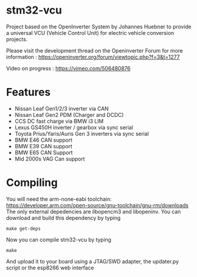 # stm32-vcu
Project based on the OpenInverter System by Johannes Huebner to provide a universal VCU (Vehicle Control Unit) for electric vehicle conversion projects. 

Please visit the development thread on the Openinverter Forum for more information : https://openinverter.org/forum/viewtopic.php?f=3&t=1277


Video on progress : https://vimeo.com/506480876

# Features

- Nissan Leaf Gen1/2/3 inverter via CAN
- Nissan Leaf Gen2 PDM (Charger and DCDC)
- CCS DC fast charge via BMW i3 LIM
- Lexus GS450H inverter / gearbox via sync serial
- Toyota Prius/Yaris/Auris Gen 3 inverters via sync serial
- BMW E46 CAN support
- BMW E39 CAN support
- BMW E65 CAN Support
- Mid 2000s VAG Can support

# Compiling
You will need the arm-none-eabi toolchain: https://developer.arm.com/open-source/gnu-toolchain/gnu-rm/downloads
The only external depedencies are libopencm3 and libopeninv. You can download and build this dependency by typing

`make get-deps`

Now you can compile stm32-vcu by typing

`make`

And upload it to your board using a JTAG/SWD adapter, the updater.py script or the esp8266 web interface
